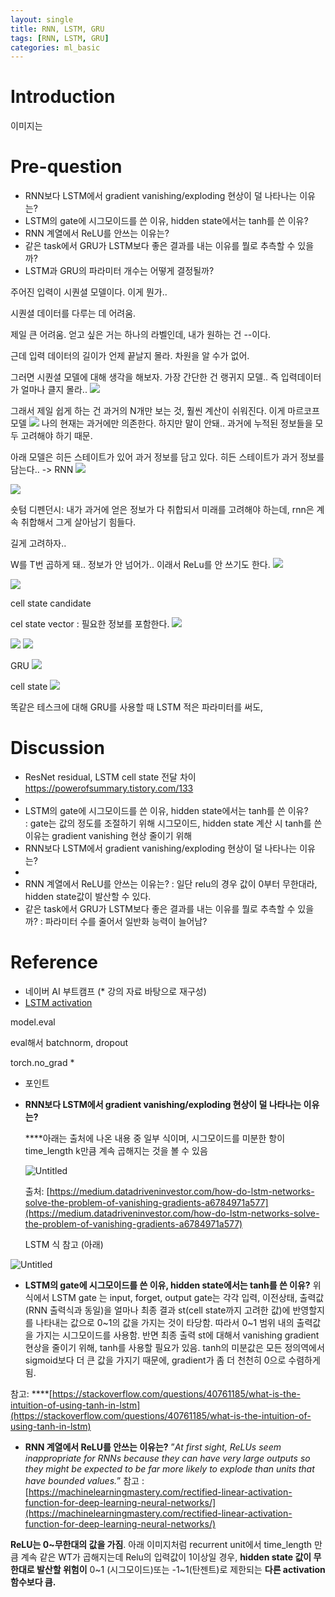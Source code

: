 ```yaml
---
layout: single
title: RNN, LSTM, GRU
tags: [RNN, LSTM, GRU]
categories: ml_basic
---
```

# Introduction
이미지는 

# Pre-question
- RNN보다 LSTM에서 gradient vanishing/exploding 현상이 덜 나타나는 이유는?
- LSTM의 gate에 시그모이드를 쓴 이유, hidden state에서는 tanh를 쓴 이유?
- RNN 계열에서 ReLU를 안쓰는 이유는?
- 같은 task에서 GRU가 LSTM보다 좋은 결과를 내는 이유를 뭘로 추측할 수 있을까?     
- LSTM과 GRU의 파라미터 개수는 어떻게 결정될까?

주어진 입력이 시퀀셜 모델이다.
이게 뭔가..

시퀀셜 데이터를 다루는 데 어려움.

제일 큰 어려움. 얻고 싶은 거는
하나의 라벨인데, 내가 원하는 건 --이다.

근데 입력 데이터의 길이가 언제 끝날지 몰라. 차원을 알 수가 없어.

그러면 시퀀셜 모델에 대해 생각을 해보자.
가장 간단한 건 랭귀지 모델..
즉 입력데이터가 얼마나 클지 몰라..
![](./../../../assets/images/(TODO)2022-10-05-RNN2_images/1664938253535.png)

그래서 제일 쉽게 하는 건 과거의 N개만 보는 것,
훨씬 계산이 쉬워진다.
이게 마르코프 모델
![](./../../../assets/images/(TODO)2022-10-05-RNN2_images/1664938395796.png)
나의 현재는 과거에만 의존한다.
하지만 말이 안돼.. 과거에 누적된 정보들을 모두 고려해야 하기 때문.

아래 모델은 히든 스테이트가 있어 과거 정보를 담고 있다.
히든 스테이트가 과거 정보를 담는다.. -> RNN
![](./../../../assets/images/(TODO)2022-10-05-RNN2_images/1664938471307.png)

![](./../../../assets/images/(TODO)2022-10-05-RNN2_images/1664938618186.png)

숏텀 디펜던시: 내가 과거에 얻은 정보가 다 취합되서
미래를 고려해야 하는데, rnn은 계속 취합해서 그게 살아남기 힘들다.

길게 고려하자..

W를 T번 곱하게 돼.. 정보가 안 넘어가..
이래서 ReLu를 안 쓰기도 한다.
![](./../../../assets/images/(TODO)2022-10-05-RNN2_images/1664938724144.png)


![](./../../../assets/images/(TODO)2022-10-05-RNN2_images/1664943534482.png)

cell state candidate 

cel state vector : 필요한 정보를 포함한다.
![](./../../../assets/images/(TODO)2022-10-05-RNN2_images/1665624834205.png)


![](./../../../assets/images/(TODO)2022-10-05-RNN2_images/1664943979201.png)
![](./../../../assets/images/(TODO)2022-10-05-RNN2_images/1664943985092.png)

GRU
![](./../../../assets/images/(TODO)2022-10-05-RNN2_images/1664943889183.png)

cell state 
![](./../../../assets/images/(TODO)2022-10-05-RNN2_images/1664944055643.png)

똑같은 테스크에 대해 GRU를 사용할 때 LSTM
적은 파라미터를 써도,
# Discussion
- ResNet residual, LSTM cell state 전달 차이
https://powerofsummary.tistory.com/133
- 
- LSTM의 gate에 시그모이드를 쓴 이유, hidden state에서는 tanh를 쓴 이유?    
: gate는 값의 정도를 조절하기 위해 시그모이드, hidden state 계산 시 tanh를 쓴 이유는 gradient vanishing 현상 줄이기 위해 
- RNN보다 LSTM에서 gradient vanishing/exploding 현상이 덜 나타나는 이유는?
- 
- RNN 계열에서 ReLU를 안쓰는 이유는?
: 일단 relu의 경우 값이 0부터 무한대라, hidden state값이 발산할 수 있다.
- 같은 task에서 GRU가 LSTM보다 좋은 결과를 내는 이유를 뭘로 추측할 수 있을까?
: 파라미터 수를 줄어서 일반화 능력이 늘어남?

# Reference
- 네이버 AI 부트캠프 (* 강의 자료 바탕으로 재구성)            
- [LSTM activation](https://stackoverflow.com/questions/40761185/what-is-the-intuition-of-using-tanh-in-lstm)


model.eval

eval해서 batchnorm, dropout

torch.no_grad
* 
* 포인트


- **RNN보다 LSTM에서 gradient vanishing/exploding 현상이 덜 나타나는 이유는?**
    
    
    ****아래는 출처에 나온 내용 중 일부 식이며, 시그모이드를 미분한 항이 time_length k만큼 계속 곱해지는 것을 볼 수 있음
    
    ![Untitled](https://s3-us-west-2.amazonaws.com/secure.notion-static.com/dfb2aa70-10ce-45f7-9543-eecf8029ceba/Untitled.png)
    
    출처: [https://medium.datadriveninvestor.com/how-do-lstm-networks-solve-the-problem-of-vanishing-gradients-a6784971a577](https://medium.datadriveninvestor.com/how-do-lstm-networks-solve-the-problem-of-vanishing-gradients-a6784971a577)
    
    LSTM 식 참고 (아래)
    

![Untitled](https://s3-us-west-2.amazonaws.com/secure.notion-static.com/c244cfd3-5572-4e8d-8972-000cc8d811ad/Untitled.png)

- **LSTM의 gate에 시그모이드를 쓴 이유, hidden state에서는 tanh를 쓴 이유?**
 위 식에서 LSTM gate 는 input, forget, output gate는 각각 입력, 이전상태, 출력값(RNN 출력식과 동일)을 얼마나 최종 결과 st(cell state까지 고려한 값)에 반영할지를 나타내는 값으로 0~1의 값을 가지는 것이 타당함. 따라서 0~1 범위 내의 출력값을 가지는 시그모이드를 사용함.
 반면 최종 출력 st에 대해서 vanishing gradient 현상을 줄이기 위해, tanh를 사용할 필요가 있음.
tanh의 미분값은 모든 정의역에서 sigmoid보다 더 큰 값을 가지기 때문에, gradient가 좀 더 천천히 0으로 수렴하게 됨.

참고: 
****[https://stackoverflow.com/questions/40761185/what-is-the-intuition-of-using-tanh-in-lstm](https://stackoverflow.com/questions/40761185/what-is-the-intuition-of-using-tanh-in-lstm)

- **RNN 계열에서 ReLU를 안쓰는 이유는?**
”*At first sight, ReLUs seem inappropriate for RNNs because they can have very large outputs so they might be expected to be far more likely to explode than units that have bounded values.*”
참고 : [https://machinelearningmastery.com/rectified-linear-activation-function-for-deep-learning-neural-networks/](https://machinelearningmastery.com/rectified-linear-activation-function-for-deep-learning-neural-networks/)

**ReLU는 0~무한대의 값을 가짐**.  아래 이미지처럼 recurrent unit에서 time_length 만큼 계속 같은 WT가 곱해지는데 Relu의 입력값이 1이상일 경우, **hidden state 값이 무한대로 발산할 위험이** 0~1 (시그모이드)또는 -1~1(탄젠트)로 제한되는 **다른 activation 함수보다  큼.**


